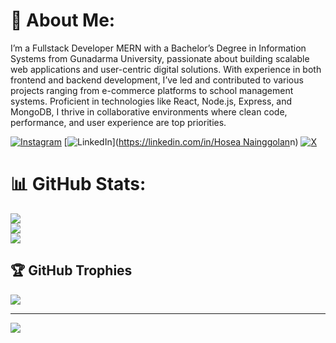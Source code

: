 # 💫 About Me:
I’m a Fullstack Developer MERN with a Bachelor’s Degree in Information Systems from Gunadarma University, passionate about building scalable web applications and user-centric digital solutions. With experience in both frontend and backend development, I’ve led and contributed to various projects ranging from e-commerce platforms to school management systems. Proficient in technologies like React, Node.js, Express, and MongoDB, I thrive in collaborative environments where clean code, performance, and user experience are top priorities.


[![Instagram](https://img.shields.io/badge/Instagram-%23E4405F.svg?logo=Instagram&logoColor=white)](https://instagram.com/@kecin.himura500) [![LinkedIn](https://img.shields.io/badge/LinkedIn-%230077B5.svg?logo=linkedin&logoColor=white)]([https://linkedin.com/in/Hosea Nainggolan](https://www.linkedin.com/in/hosea-nainggolan-ab9a961b6/)n) [![X](https://img.shields.io/badge/X-black.svg?logo=X&logoColor=white)](https://x.com/hosea@721) 

#
# 📊 GitHub Stats:
![](https://github-readme-stats.vercel.app/api?username=HN721&theme=dark&hide_border=false&include_all_commits=false&count_private=false)<br/>
![](https://github-readme-streak-stats.herokuapp.com/?user=HN721&theme=dark&hide_border=false)<br/>
![](https://github-readme-stats.vercel.app/api/top-langs/?username=HN721&theme=dark&hide_border=false&include_all_commits=false&count_private=false&layout=compact)

## 🏆 GitHub Trophies
![](https://github-profile-trophy.vercel.app/?username=HN721&theme=radical&no-frame=false&no-bg=true&margin-w=4)

---
[![](https://visitcount.itsvg.in/api?id=HN721&icon=0&color=0)](https://visitcount.itsvg.in)

<!-- Proudly created with GPRM ( https://gprm.itsvg.in ) -->
